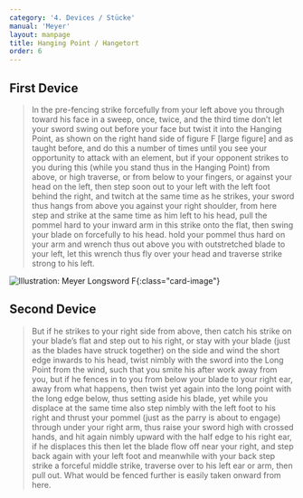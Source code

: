 ```yaml
---
category: '4. Devices / Stücke'
manual: 'Meyer'
layout: manpage
title: Hanging Point / Hangetort
order: 6
---
```


## First Device
> In the pre-fencing strike forcefully from your left above you through toward his face in a sweep, once, twice, and the third time don’t let your sword swing out before your face but twist it into the Hanging Point, as shown on the right hand side of figure F [large figure] and as taught before, and do this a number of times until you see your opportunity to attack with an element, but if your opponent strikes to you during this (while you stand thus in the Hanging Point) from above, or high traverse, or from below to your fingers, or against your head on the left, then step soon out to your left with the left foot behind the right, and twitch at the same time as he strikes, your sword thus hangs from above you against your right shoulder, from here step and strike at the same time as him left to his head, pull the pommel hard to your inward arm in this strike onto the flat, then swing your blade on forcefully to his head. hold your pommel thus hard on your arm and wrench thus out above you with outstretched blade to your left, let this wrench thus fly over your head and traverse strike strong to his left.

![Illustration: Meyer Longsword F](/manuals/meyer/images/Meyer_1570_Longsword_F.jpg){:class="card-image"}

## Second Device
> But if he strikes to your right side from above, then catch his strike on your blade’s flat and step out to his right, or stay with your blade (just as the blades have struck together) on the side and wind the short edge inwards to his head, twist nimbly with the sword into the Long Point from the wind, such that you smite his after work away from you, but if he fences in to you from below your blade to your right ear, away from what happens, then twist yet again into the long point with the long edge below, thus setting aside his blade, yet while you displace at the same time also step nimbly with the left foot to his right and thrust your pommel (just as the parry is about to engage) through under your right arm, thus raise your sword high with crossed hands, and hit again nimbly upward with the half edge to his right ear, if he displaces this then let the blade flow off near your right, and step back again with your left foot and meanwhile with your back step strike a forceful middle strike, traverse over to his left ear or arm, then pull out. What would be fenced further is easily taken onward from here.